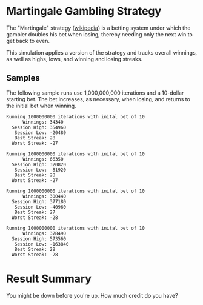# Martingale Gambling Strategy

The "Martingale" strategy ([wikipedia](https://en.wikipedia.org/wiki/Martingale_(betting_system))) is a betting system under which the gambler doubles his bet when losing, thereby needing only the next win to get back to even.

This simulation applies a version of the strategy and tracks overall winnings, as well as highs, lows, and winning and losing streaks.


## Samples

The following sample runs use 1,000,000,000 iterations and a 10-dollar starting bet. The bet increases, as necessary, when losing, and returns to the initial bet when winning.


```
Running 1000000000 iterations with inital bet of 10
      Winnings: 34340
  Session High: 354960
   Session Low: -20480
   Best Streak: 28
  Worst Streak: -27
```

```
Running 1000000000 iterations with inital bet of 10
      Winnings: 66350
  Session High: 320820
   Session Low: -81920
   Best Streak: 28
  Worst Streak: -27
```

```
Running 1000000000 iterations with inital bet of 10
      Winnings: 300440
  Session High: 377180
   Session Low: -40960
   Best Streak: 27
  Worst Streak: -28
```

```
Running 1000000000 iterations with inital bet of 10
      Winnings: 378490
  Session High: 573560
   Session Low: -163840
   Best Streak: 28
  Worst Streak: -28
```


# Result Summary

You might be down before you're up. How much credit do you have?

